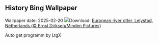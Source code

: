 ## History Bing Wallpaper
Wallpaper date: 2025-02-20
![](https://www.bing.com/th?id=OHR.IceHoleOtter_EN-GB7580568123_UHD.jpg&w=1000)Download: [European river otter, Lelystad, Netherlands (© Ernst Dirksen/Minden Pictures)](https://www.bing.com/th?id=OHR.IceHoleOtter_EN-GB7580568123_UHD.jpg)

Auto get programm by LtgX
